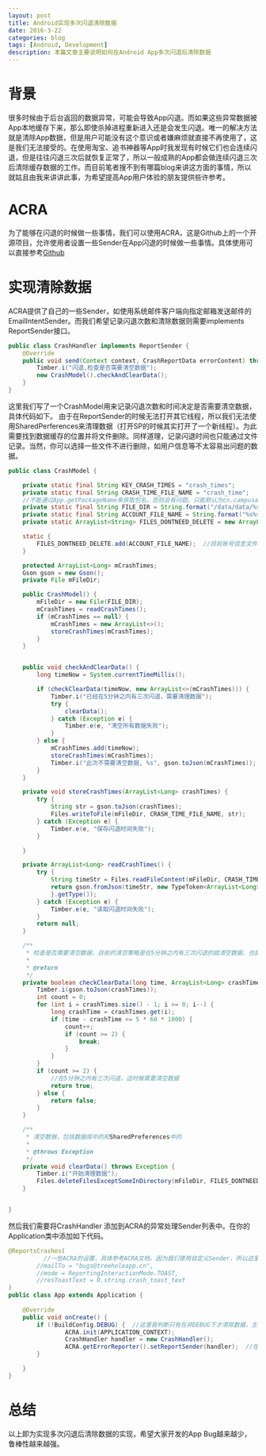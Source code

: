 ```yaml
---
layout: post
title: Android实现多次闪退清除数据
date: 2016-3-22
categories: blog
tags: [Android, Development]
description: 本篇文章主要说明如何在Android App多次闪退后清除数据
---
```

# 背景
很多时候由于后台返回的数据异常，可能会导致App闪退。而如果这些异常数据被App本地缓存下来，那么即使杀掉进程重新进入还是会发生闪退。唯一的解决方法就是清除App数据，但是用户可能没有这个意识或者嫌麻烦就直接不再使用了，这是我们无法接受的。在使用淘宝、追书神器等App时我发现有时候它们也会连续闪退，但是往往闪退三次后就恢复正常了，所以一般成熟的App都会做连续闪退三次后清除缓存数据的工作。而目前笔者搜不到有哪篇blog来讲这方面的事情，所以就姑且由我来讲讲此事，为希望提高App用户体验的朋友提供些许参考。

# ACRA
为了能够在闪退的时候做一些事情，我们可以使用ACRA，这是Github上的一个开源项目，允许使用者设置一些Sender在App闪退的时候做一些事情。具体使用可以直接参考[Github](https://github.com/ACRA/acra)

# 实现清除数据
ACRA提供了自己的一些Sender，如使用系统邮件客户端向指定邮箱发送邮件的EmailIntentSender。而我们希望记录闪退次数和清除数据则需要implements ReportSender接口。

```java
public class CrashHandler implements ReportSender {
    @Override
    public void send(Context context, CrashReportData errorContent) throws ReportSenderException {
        Timber.i("闪退,检查是否需要清空数据");
        new CrashModel().checkAndClearData();
    }
}
```
这里我们写了一个CrashModel用来记录闪退次数和时间决定是否需要清空数据，具体代码如下。
由于在ReportSender的时候无法打开其它线程，所以我们无法使用SharedPerferences来清理数据（打开SP的时候其实打开了一个新线程）。为此需要找到数据缓存的位置并将文件删除。同样道理，记录闪退时间也只能通过文件记录。当然，你可以选择一些文件不进行删除，如用户信息等不太容易出问题的数据。

```java
public class CrashModel {

    private static final String KEY_CRASH_TIMES = "crash_times";
    private static final String CRASH_TIME_FILE_NAME = "crash_time";
    //不能通过App.getPackageName来获取包名，否则会有问题，只能默认为cn.campusapp.campus。所以对于debug或者运营版本，清数据会把release的清掉
    private static final String FILE_DIR = String.format("/data/data/%s/", BuildConfig.APPLICATION_ID);
    private static final String ACCOUNT_FILE_NAME = String.format("%s%s", FILE_DIR, "shared_prefs/account_pref.xml");
    private static ArrayList<String> FILES_DONTNEED_DELETE = new ArrayList<>();  //该目录中的文件不会被删除

    static {
        FILES_DONTNEED_DELETE.add(ACCOUNT_FILE_NAME);  //目前账号信息文件不会被删除，但是会手动改变数据，只保留userId  accessToken 和school
    }

    protected ArrayList<Long> mCrashTimes;
    Gson gson = new Gson();
    private File mFileDir;

    public CrashModel() {
        mFileDir = new File(FILE_DIR);
        mCrashTimes = readCrashTimes();
        if (mCrashTimes == null) {
            mCrashTimes = new ArrayList<>();
            storeCrashTimes(mCrashTimes);
        }
    }


    public void checkAndClearData() {
        long timeNow = System.currentTimeMillis();

        if (checkClearData(timeNow, new ArrayList<>(mCrashTimes))) {
            Timber.i("已经在5分钟之内有三次闪退，需要清理数据");
            try {
                clearData();
            } catch (Exception e) {
                Timber.e(e, "清空所有数据失败");
            }
        } else {
            mCrashTimes.add(timeNow);
            storeCrashTimes(mCrashTimes);
            Timber.i("此次不需要清空数据, %s", gson.toJson(mCrashTimes));
        }
    }

    private void storeCrashTimes(ArrayList<Long> crashTimes) {
        try {
            String str = gson.toJson(crashTimes);
            Files.writeToFile(mFileDir, CRASH_TIME_FILE_NAME, str);
        } catch (Exception e) {
            Timber.e(e, "保存闪退时间失败");
        }

    }

    private ArrayList<Long> readCrashTimes() {
        try {
            String timeStr = Files.readFileContent(mFileDir, CRASH_TIME_FILE_NAME);
            return gson.fromJson(timeStr, new TypeToken<ArrayList<Long>>() {
            }.getType());
        } catch (Exception e) {
            Timber.e(e, "读取闪退时间失败");
        }
        return null;
    }

    /**
     * 检查是否需要清空数据，目前的清空策略是在5分钟之内有三次闪退的就清空数据，也就是从后往前遍历，只要前两次闪退发生在5分钟之内，就清空数据
     *
     * @return
     */
    private boolean checkClearData(long time, ArrayList<Long> crashTimes) {
        Timber.i(gson.toJson(crashTimes));
        int count = 0;
        for (int i = crashTimes.size() - 1; i >= 0; i--) {
            long crashTime = crashTimes.get(i);
            if (time - crashTime <= 5 * 60 * 1000) {
                count++;
                if (count >= 2) {
                    break;
                }
            }
        }
        if (count >= 2) {
            //在5分钟之内有三次闪退，这时候需要清空数据
            return true;
        } else {
            return false;
        }
    }

    /**
     * 清空数据，包括数据库中的和SharedPreferences中的
     *
     * @throws Exception
     */
    private void clearData() throws Exception {
        Timber.i("开始清理数据");
        Files.deleteFilesExceptSomeInDirectory(mFileDir, FILES_DONTNEED_DELETE);
    }


}

```

然后我们需要将CrashHandler 添加到ACRA的异常处理Sender列表中。在你的Application类中添加如下代码。

```java
@ReportsCrashes(
		  //一些ACRA的设置，具体参考ACRA文档，因为我们使用自定义Sender，所以这里完全可以不用设置
        //mailTo = "bugs@treeholeapp.cn",
        //mode = ReportingInteractionMode.TOAST,
        //resToastText = R.string.crash_toast_text
)
public class App extends Application {
    
    @Override
    public void onCreate() {
    	if (!BuildConfig.DEBUG) {  //这里我判断只有在非DEBUG下才清除数据，主要是为了在开发过程中能够保留线程。
                ACRA.init(APPLICATION_CONTEXT);
                CrashHandler handler = new CrashHandler();
              	ACRA.getErrorReporter().setReportSender(handler);  //在闪退时检查是否要清空数据
        }

    }
}

```

# 总结
以上即为实现多次闪退后清除数据的实现，希望大家开发的App Bug越来越少，鲁棒性越来越强。